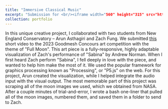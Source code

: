 ```yaml
---
title: "Immersive Classical Music"
excerpt: "Submission for <br/><iframe width="560" height="315" src="https://www.youtube.com/embed/kSAJFQZPEN4?si=2CGRWVZSX4wbl8ac&amp;start=117" title="YouTube video player" frameborder="0" allow="accelerometer; autoplay; clipboard-write; encrypted-media; gyroscope; picture-in-picture; web-share" allowfullscreen></iframe>"
collection: portfolio
---
```


In this unique creative project, I collaborated with two students from New England Conservatory – Arun Asthagiri and Zach Fung. 
We submitted [this](https://www.youtube.com/watch?v=kSAJFQZPEN4&t=117s) short video to the 2023 Goodmesh Concours art competition with the theme of "Full Moon". 
This art piece is a fully-responsive, highly adaptable visualization of Zach's performance of "Sabina" by Andrew Norman. 
When I first heard Zach perform "Sabina", I fell deeply in love with the piece, and wanted to help him make the most of it. 
We used the popular framework for graphics processing known as "Processing", or "P5.js" on the web. 
For this project, Arun created the visualization, while I helped integrate the audio input with the visual output. 
The most memorable part of this project was scraping all of the moon images we used, which we obtained from NASA. 
After a couple minutes of trial-and-error, I wrote a bash one-liner that pulled all of the moon images, numbered them, and saved them in a folder to send to Zach. 
